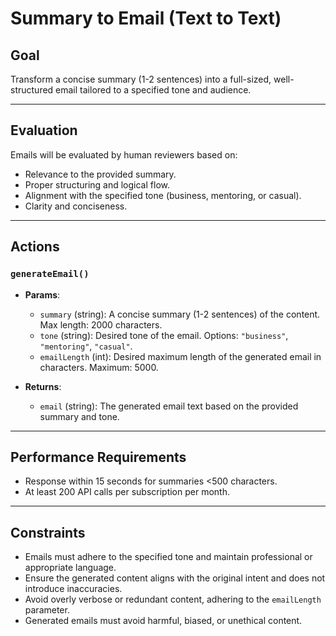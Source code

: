 # **Summary to Email (Text to Text)**

## **Goal**

Transform a concise summary (1-2 sentences) into a full-sized, well-structured email tailored to a specified tone and audience.  

---

## **Evaluation**

Emails will be evaluated by human reviewers based on:  
- Relevance to the provided summary.  
- Proper structuring and logical flow.  
- Alignment with the specified tone (business, mentoring, or casual).  
- Clarity and conciseness.  

---

## **Actions**

### `generateEmail()`
- **Params**:  
  - `summary` (string): A concise summary (1-2 sentences) of the content. Max length: 2000 characters.  
  - `tone` (string): Desired tone of the email. Options: `"business"`, `"mentoring"`, `"casual"`.  
  - `emailLength` (int): Desired maximum length of the generated email in characters. Maximum: 5000.  

- **Returns**:  
  - `email` (string): The generated email text based on the provided summary and tone.  

---

## **Performance Requirements**
- Response within 15 seconds for summaries <500 characters.  
- At least 200 API calls per subscription per month.  

---

## **Constraints**
- Emails must adhere to the specified tone and maintain professional or appropriate language.  
- Ensure the generated content aligns with the original intent and does not introduce inaccuracies.  
- Avoid overly verbose or redundant content, adhering to the `emailLength` parameter.  
- Generated emails must avoid harmful, biased, or unethical content.
